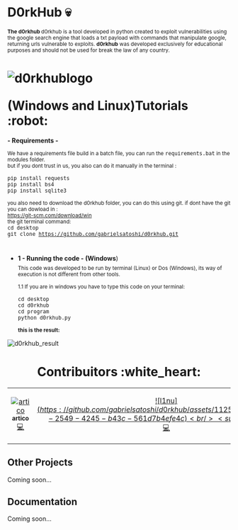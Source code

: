 #  D0rkHub :skull: 
**<sub>The d0rkhub  </sub>** <sub>d0rkhub is a tool developed in python created to exploit vulnerabilities using the google search engine that loads a txt payload with
commands that manipulate google, returning urls vulnerable to exploits. **d0rkhub** was developed exclusively for educational purposes and should not be used for
break the law of any country. </sub>

<h1>
  <p align='center'>

  ![d0rkhublogo](https://github.com/gabrielsatoshi/d0rkhub/assets/112598996/c49e6f31-46ac-43d4-a2d3-1e8a808a5cb7)

  </p>
(Windows and Linux)Tutorials :robot:
</h1>

 **- Requirements -**

<sub>We have a requirements file build in a batch file, you can run the <kbd>requirements.bat</kbd> in the modules folder.<br> but if you dont trust in us, you also can do it manually in the terminal : <br><br> <kbd>pip install requests<br>pip install bs4<br>pip install sqlite3 </kbd><br><br>
you also need to download the d0rkhub folder, you can do this using git. if dont have the git you can dowload in : <br>
<a>https://git-scm.com/download/win</a><br>
the git terminal command:<br>
<kbd>cd desktop<br>git clone https://github.com/gabrielsatoshi/d0rkhub.git</kbd>
</sub>

#


- **1 - Running the code - (Windows**)<br>
<sub>This code was developed to be run by terminal (Linux) or Dos (Windows), its way of execution is not different from other tools.<br><br>
1.1 If you are in windows you have to type this code on your terminal:<br><br> <kbd> cd desktop<br> cd d0rkhub <br> cd program <br> python d0rkhub.py</kbd>
<br> <br>
**this is the result:**
  </sub>
  
![d0rkhub_result](https://github.com/gabrielsatoshi/d0rkhub/assets/112598996/4ba9288c-b2bc-497b-84bd-e790d78809c8)

#


#


<h1 align="center" color="red">
Contribuitors :white_heart:
</h1>

<table align="center">
  <tr>
    <td align="center" width="300px"><a href="https://github.com/ArthurDants">

  ![artico](https://github.com/gabrielsatoshi/d0rkhub/assets/112598996/086eea19-d4d6-4261-93ed-b7968bdbacee)
  <br /><sub><b>artico</b></sub></a><br /><a href="https://github.com/ArthurDants" title="Code">💻</a></td>
    
  <td align="center"><a href="https://github.com/gabrielsatoshi">
  
  ![l1nu$](https://github.com/gabrielsatoshi/d0rkhub/assets/112598996/e4749a1b-2549-4245-b43c-561d7b4efe4c)
<br /><sub><b>l1nu$</b></sub></a><br /><a href="z" title="Answering Questions"></a> <a href="https://github.com/gabrielsatoshi" title="Code">💻</a> <a href="https://github.com/gabrielsatoshi" title="Documentation"></a> </td>
  </tr>
</table>


## Other Projects

Coming soon...


## Documentation

Coming soon...


